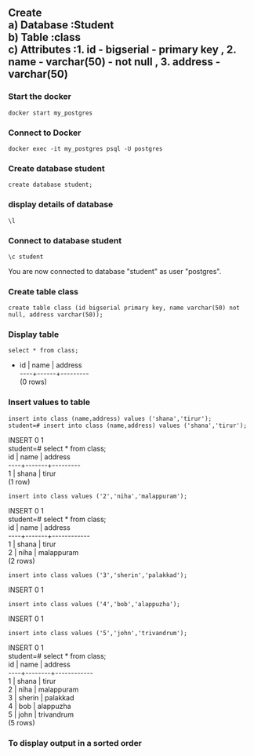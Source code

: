## **Create <br>a) Database :Student <br>b) Table :class  <br>c) Attributes :1. id - bigserial - primary key , 2. name - varchar(50) - not null , 3. address - varchar(50)**
### Start the docker
    docker start my_postgres
### Connect to Docker
    docker exec -it my_postgres psql -U postgres
### Create database student
    create database student;
### display details of database
    \l
### Connect to database student
    \c student
  You are now connected to database "student" as user "postgres".
### Create table class
    create table class (id bigserial primary key, name varchar(50) not null, address varchar(50));
### Display table
    select * from class;
-
     id | name | address <br>
    ----+------+--------- <br>
    (0 rows) <br>
### Insert values to table
    insert into class (name,address) values ('shana','tirur');
    student=# insert into class (name,address) values ('shana','tirur');
INSERT 0 1<br>
student=# select * from class; <br>
 id | name  | address <br>
----+-------+---------<br>
  1 | shana | tirur<br>
(1 row)<br>

    insert into class values ('2','niha','malappuram');
INSERT 0 1<br>
student=# select * from class;<br>
 id | name  |  address<br>
----+-------+------------<br>
  1 | shana | tirur<br>
  2 | niha  | malappuram<br>
(2 rows)<br>

    insert into class values ('3','sherin','palakkad');
INSERT 0 1

    insert into class values ('4','bob','alappuzha');
INSERT 0 1

    insert into class values ('5','john','trivandrum');
INSERT 0 1<br>
student=# select * from class; <br>
 id |  name  |  address <br>
----+--------+------------ <br>
  1 | shana  | tirur <br>
  2 | niha   | malappuram <br>
  3 | sherin | palakkad <br>
  4 | bob    | alappuzha <br>
  5 | john   | trivandrum <br>
(5 rows) <br>

### To display output in a sorted order 
